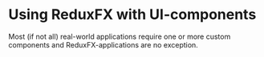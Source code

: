 Using ReduxFX with UI-components
================================

Most (if not all) real-world applications require one or more custom components and ReduxFX-applications are no exception.
